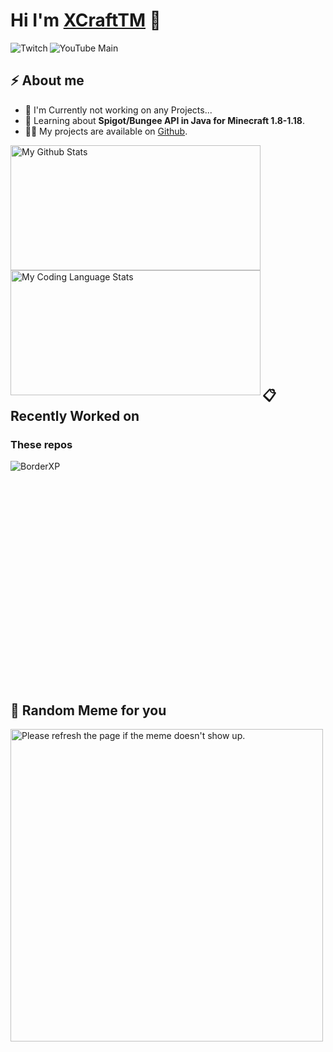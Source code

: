 <h1> Hi I'm <a href="https://riftmc.de/xcrafttm" target=”_blank” rel=”noreferrer”>XCraftTM</a> 👋</h2>

<a href="https://twitch.tv/XCraftTM" target=”_blank” rel=”noreferrer”>
  <img align="left" src="https://img.shields.io/twitch/status/XCraftTM?style=flat-square" alt="Twitch">
</a>

<a href="https://www.youtube.com/channel/UCEbSfJu-9qZq7Y1UF1kbsLA" target=”_blank” rel=”noreferrer”>
  <img align="left" src="https://img.shields.io/youtube/channel/subscribers/UCEbSfJu-9qZq7Y1UF1kbsLA?label=YouTube&style=flat-square" alt="YouTube Main">
</a>
<br>

<h2>⚡️ About me</h2>
<ul>
<li>🔭 I'm Currently not working on any Projects...</li>
<li>🧐 Learning about <strong>Spigot/Bungee API in Java for Minecraft 1.8-1.18</strong>.</li>
<li>👨‍💻 My projects are available on <a href="https://github.com/XCraftTM?tab=repositories">Github</a>.</li>
</ul>
<a href="#%EF%B8%8F-about-me">
<img align="left" width=400 height=200 src="https://github-readme-stats.vercel.app/api/?username=XCraftTM&count_private=true&theme=nord&show_icons=true&include_all_commits=true" alt="My Github Stats"></a>
<a href="#%EF%B8%8F-about-me">
<img align="left" width=400 height=200 src="https://github-readme-stats.vercel.app/api/top-langs/?username=XCraftTM&langs_count=5&layout=compact&theme=nord" alt="My Coding Language Stats"></a>
<br><br><br><br><br><br><br><br><br><br><br><br><br><br><br><br><br><br><br><br><br>
<h2>📋 Recently Worked on</h2>


### These repos

<a href="https://github.com/XCraftTM/BorderXP">
  <img align="left" src="https://github-readme-stats.vercel.app/api/pin/?username=XCraftTM&repo=BorderXP&theme=nord&show_owner=false" alt="BorderXP">
</a>
<br><br><br><br><br><br><br><br><br><br><br><br><br><br><br><br><br><br><br><br><br>

<h2>🤣 Random Meme for you</h2>
<p align="left">
<a href="#-random-joke-and-meme-for-you">
<img width=500 src='https://random-memer.herokuapp.com/' title="Meme" alt="Please refresh the page if the meme doesn't show up.">
  </a></p>

